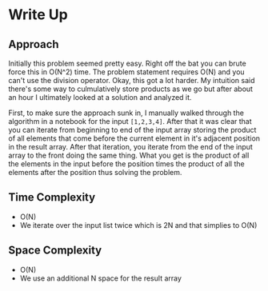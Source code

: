 # Write Up
## Approach
Initially this problem seemed pretty easy. Right off the bat you can brute force this in O(N^2) time. The problem statement requires O(N) and you can't use the division operator. Okay, this got a lot harder. My intuition said there's some way to culmulatively store products as we go but after about an hour I ultimately looked at a solution and analyzed it. 

First, to make sure the approach sunk in, I manually walked through the algorithm in a notebook for the input `[1,2,3,4]`. After that it was clear that you can iterate from beginning to end of the input array storing the product of all elements that come before the current element in it's adjacent position in the result array. After that iteration, you iterate from the end of the input array to the front doing the same thing. What you get is the product of all the elements in the input before the position times the product of all the elements after the position thus solving the problem. 

## Time Complexity
- O(N)  
- We iterate over the input list twice which is 2N and that simplies to O(N)
## Space Complexity
- O(N)   
- We use an additional N space for the result array 